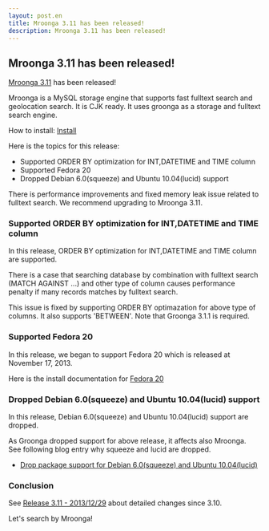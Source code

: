 ```yaml
---
layout: post.en
title: Mroonga 3.11 has been released!
description: Mroonga 3.11 has been released!
---
```


Mroonga 3.11 has been released!
-------------------------------

[Mroonga 3.11](/docs/news.html#release-3-11) has been released!

Mroonga is a MySQL storage engine that supports fast fulltext search and
geolocation search. It is CJK ready. It uses groonga as a storage and
fulltext search engine.

How to install: [Install](/docs/install.html)

Here is the topics for this release:

-   Supported ORDER BY optimization for INT,DATETIME and TIME column
-   Supported Fedora 20
-   Dropped Debian 6.0(squeeze) and Ubuntu 10.04(lucid) support

There is performance improvements and fixed memory leak issue related to
fulltext search. We recommend upgrading to Mroonga 3.11.

### Supported ORDER BY optimization for INT,DATETIME and TIME column

In this release, ORDER BY optimization for INT,DATETIME and TIME column
are supported.

There is a case that searching database by combination with fulltext
search (MATCH AGAINST ...) and other type of column causes performance
penalty if many records matches by fulltext search.

This issue is fixed by supporting ORDER BY optimazation for above type
of columns. It also supports 'BETWEEN'. Note that Groonga 3.1.1 is
required.

### Supported Fedora 20

In this release, we began to support Fedora 20 which is released at
November 17, 2013.

Here is the install documentation for [Fedora
20](http://mroonga.org/docs/install.html#fedora-20)

### Dropped Debian 6.0(squeeze) and Ubuntu 10.04(lucid) support

In this release, Debian 6.0(squeeze) and Ubuntu 10.04(lucid) support are
dropped.

As Groonga dropped support for above release, it affects also Mroonga.
See following blog entry why squeeze and lucid are dropped.

-   [Drop package support for Debian 6.0(squeeze) and
    Ubuntu 10.04(lucid)](http://groonga.org/en/blog/2013/12/16/drop-squeeze-and-lucid-support.html)

### Conclusion

See [Release 3.11 - 2013/12/29](/docs/news.html#release-3-11) about
detailed changes since 3.10.

Let's search by Mroonga!
